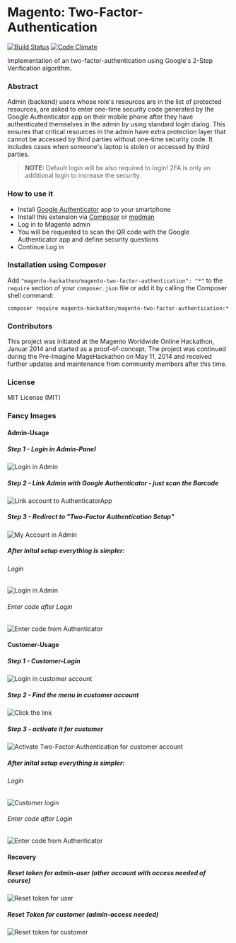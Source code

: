 Magento: Two-Factor-Authentication
=====================
[![Build Status](https://travis-ci.org/magento-hackathon/Magento-Two-factor-Authentication.svg?branch=master)](https://travis-ci.org/magento-hackathon/Magento-Two-factor-Authentication) [![Code Climate](https://codeclimate.com/github/magento-hackathon/Magento-Two-factor-Authentication/badges/gpa.svg)](https://codeclimate.com/github/magento-hackathon/Magento-Two-factor-Authentication)

Implementation of an two-factor-authentication using Google's 2-Step Verification algorithm.

### Abstract

Admin (backend) users whose role's resources are in the list of protected resources,
are asked to enter one-time security code generated by the Google Authenticator app on their mobile phone after
they have authenticated themselves in the admin by using standard login dialog.
This ensures that critical resources in the admin have extra protection layer that cannot be accessed
by third parties without one-time security code. It includes cases when someone's laptop is stolen or accessed
by third parties.

> **NOTE:**
> Default login will be also required to login!
> 2FA is only an additional login to increase the security.

### How to use it

- Install [Google Authenticator](https://support.google.com/accounts/answer/1066447?hl=de) app to your smartphone
- Install this extension via [Composer](https://getcomposer.org/) or [modman](https://github.com/colinmollenhour/modman)
- Log in to Magento admin
- You will be requested to scan the QR code with the Google Authenticator app and define security questions
- Continue Log in

### Installation using Composer

Add `"magento-hackathon/magento-two-factor-authentication": "*"` to the `require` section of your `composer.json` file or
add it by calling the Composer shell command:

    composer require magento-hackathon/magento-two-factor-authentication:*

### Contributors

This project was initiated at the Magento Worldwide Online Hackathon, Januar 2014 and started as a proof-of-concept. The project was continued during the Pre-Imagine MageHackathon on May 11, 2014 and received further updates and maintenance from community members after this time.

### License

MIT License (MIT)

### Fancy Images

#### Admin-Usage

##### Step 1 - Login in Admin-Panel

![Login in Admin](https://github.com/magento-hackathon/Magento-Two-factor-Authentication/blob/readme-images/readme-images/Admin-Step1-Login.png?raw=true)

##### Step 2 - Link Admin with Google Authenticator - just scan the Barcode

![Link account to AuthenticatorApp](https://github.com/magento-hackathon/Magento-Two-factor-Authentication/blob/readme-images/readme-images/Admin-Step2-Link.png?raw=true)

##### Step 3 - Redirect to "Two-Factor Authentication Setup"

![My Account in Admin](https://github.com/magento-hackathon/Magento-Two-factor-Authentication/blob/readme-images/readme-images/Admin-Step3-MyUser.png?raw=true)

##### After inital setup everything is simpler:

###### Login

![Login in Admin](https://github.com/magento-hackathon/Magento-Two-factor-Authentication/blob/readme-images/readme-images/Admin-Step1-Login.png?raw=true)

###### Enter code after Login

![Enter code from Authenticator](https://github.com/magento-hackathon/Magento-Two-factor-Authentication/blob/readme-images/readme-images/Admin-Step4-EnterCodeAfterLogin.png?raw=true)

#### Customer-Usage

##### Step 1 - Customer-Login

![Login in customer account](https://github.com/magento-hackathon/Magento-Two-factor-Authentication/blob/readme-images/readme-images/Customer-Step1-Login.png?raw=true)

##### Step 2 - Find the menu in customer account

![Click the link](https://github.com/magento-hackathon/Magento-Two-factor-Authentication/blob/readme-images/readme-images/Customer-Step2-FindIt.png?raw=true)

##### Step 3 - activate it for customer

![Activate Two-Factor-Authentication for customer account](https://github.com/magento-hackathon/Magento-Two-factor-Authentication/blob/readme-images/readme-images/Customer-Step3-Link.png?raw=true)

##### After inital setup everything is simpler:

###### Login

![Customer login](https://github.com/magento-hackathon/Magento-Two-factor-Authentication/blob/readme-images/readme-images/Customer-Step1-Login.png?raw=true)

###### Enter code after Login

![Enter code from Authenticator](https://github.com/magento-hackathon/Magento-Two-factor-Authentication/blob/readme-images/readme-images/Customer-Step4-EnterCodeAfterLogin.png?raw=true)

#### Recovery

##### Reset token for admin-user (other account with access needed of course)

![Reset token for user](https://github.com/magento-hackathon/Magento-Two-factor-Authentication/blob/readme-images/readme-images/Admin-EditUser.png?raw=true)

##### Reset Token for customer (admin-access needed)

![Reset token for customer](https://github.com/magento-hackathon/Magento-Two-factor-Authentication/blob/readme-images/readme-images/Admin-EditCustomer.png?raw=true)
